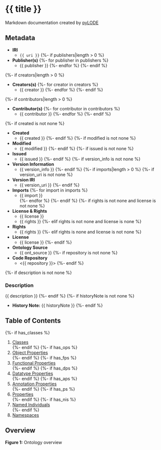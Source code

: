 # {{ title }}
Markdown documentation created by [pyLODE](http://github.com/rdflib/pyLODE)


## Metadata
* **IRI**
  * `{{ uri }}`
{%- if publishers|length > 0 %}
* **Publisher(s)**
{%- for publisher in publishers %}
  * {{ publisher }}
{%- endfor %}
{%- endif %}

{%- if creators|length > 0 %}
* **Creators(s)**
{%- for creator in creators %}
  * {{ creator }}
{%- endfor %}
{%- endif %}

{%- if contributors|length > 0 %}
* **Contributor(s)**
{%- for contributor in contributors %}
  * {{ contributor }}
{%- endfor %}
{%- endif %}

{%- if created is not none %}
* **Created**
  * {{ created }}
{%- endif %}
{%- if modified is not none %}
* **Modified**
  * {{ modified }}
{%- endif %}
{%- if issued is not none %}
* **Issued**
  * {{ issued }}
{%- endif %}
{%- if version_info is not none %}
* **Version Information**
  * {{ version_info }}
{%- endif %}
{%- if imports|length > 0 %}
{%- if version_uri is not none %}
* **Version IRI**
  * {{ version_uri }}
{%- endif %}
* **Imports**
{%- for import in imports %}
  * {{ import }}  
{%- endfor %}
{%- endif %}
{%- if rights is not none and license is not none %}
* **License &amp; Rights**
  * {{ license }}
  * {{ rights }}
{%- elif rights is not none and license is none %}
* **Rights**
  * {{ rights }}
{%- elif rights is none and license is not none %}
* **License**
  * {{ license }}
{%- endif %}
* **Ontology Source**
  * {{ ont_source }}
{%- if repository is not none %}
* **Code Repository**
  * <{{ repository }}>
{%- endif %}

{%- if description is not none %}
### Description
{{ description }}
{%- endif %}
{%- if historyNote is not none %}
* **History Note:** {{ historyNote }}
{%- endif %}

## Table of Contents
{%- if has_classes %}
1. [Classes](#classes)  
{%- endif %}
{%- if has_ops %}
1. [Object Properties](#objectproperties)  
{%- endif %}
{%- if has_fps %}
1. [Functional Properties](#functionalproperties)  
{%- endif %}
{%- if has_dps %}
1. [Datatype Properties](#datatypeproperties)  
{%- endif %}
{%- if has_aps %}
1. [Annotation Properties](#annotationproperties)  
{%- endif %}
{%- if has_ps %}
1. [Properties](#properties)  
{%- endif %}
{%- if has_nis %}
1. [Named Individuals](#namedindividuals)  
{%- endif %}
1. [Namespaces](#namespaces)  


## Overview

**Figure 1:** Ontology overview  
